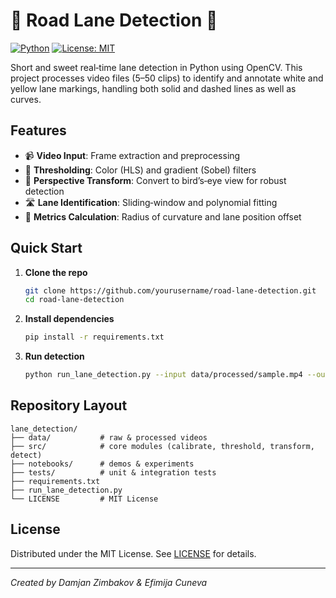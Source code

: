 # 🚗 **Road Lane Detection** 🚗

[![Python](https://img.shields.io/badge/python-3.8%2B-blue)](https://www.python.org/) [![License: MIT](https://img.shields.io/badge/license-MIT-green)](LICENSE)

Short and sweet real‑time lane detection in Python using OpenCV. This project processes video files (5–50 clips) to identify and annotate white and yellow lane markings, handling both solid and dashed lines as well as curves.

## Features

* 📹 **Video Input**: Frame extraction and preprocessing
* 🎨 **Thresholding**: Color (HLS) and gradient (Sobel) filters
* 🔄 **Perspective Transform**: Convert to bird’s‑eye view for robust detection
* 🛣️ **Lane Identification**: Sliding‑window and polynomial fitting
* 📐 **Metrics Calculation**: Radius of curvature and lane position offset

## Quick Start

1. **Clone the repo**

   ```bash
   git clone https://github.com/yourusername/road-lane-detection.git
   cd road-lane-detection
   ```
2. **Install dependencies**

   ```bash
   pip install -r requirements.txt
   ```
3. **Run detection**

   ```bash
   python run_lane_detection.py --input data/processed/sample.mp4 --output output/demo.mp4
   ```

## Repository Layout

```
lane_detection/
├── data/           # raw & processed videos
├── src/            # core modules (calibrate, threshold, transform, detect)
├── notebooks/      # demos & experiments
├── tests/          # unit & integration tests
├── requirements.txt
├── run_lane_detection.py
└── LICENSE         # MIT License
```

## License

Distributed under the MIT License. See [LICENSE](LICENSE) for details.

---

*Created by Damjan Zimbakov & Efimija Cuneva*
